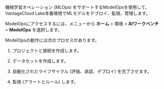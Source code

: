 機械学習オペレーション (MLOps) をサポートするModelOpsを使用して、VantageCloud Lake本番環境でMLモデルをデプロイ、監視、管理します。

ModelOpsにアクセスするには、メニューから **ホーム** > 環境 > **AIワークベンチ** > **ModelOps** を選択します。

ModelOpsの動作には次のプロセスがあります。

1.  プロジェクトと接続を作成します。


1.  データセットを作成します。


1.  自動化されたライフサイクル (評価、承認、デプロイ) を完了させます。


1.  監視 (アラートとルール) します。


